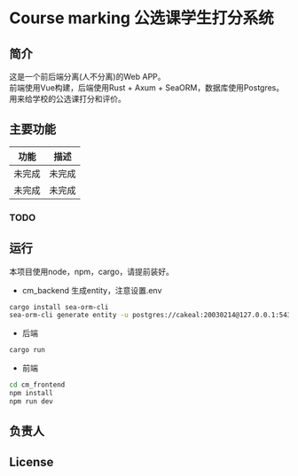 # Course marking 公选课学生打分系统  
## 简介  
这是一个前后端分离(人不分离)的Web APP。  
前端使用Vue构建，后端使用Rust + Axum + SeaORM，数据库使用Postgres。  
用来给学校的公选课打分和评价。  
## 主要功能  
| 功能      | 描述 |
| ----------- | ----------- |
| 未完成      | 未完成       |
| 未完成   | 未完成        |
### TODO  

## 运行  
本项目使用node，npm，cargo，请提前装好。  
* cm_backend 生成entity，注意设置.env
```bash
cargo install sea-orm-cli
sea-orm-cli generate entity -u postgres://cakeal:20030214@127.0.0.1:5432/course_marking -o src/entity --with-serde both
```
* 后端  
```bash
cargo run
```
* 前端  
```bash
cd cm_frontend
npm install
npm run dev
```

## 负责人

## License